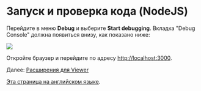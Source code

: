 # Запуск и проверка кода (NodeJS)

Перейдите в меню **Debug** и выберите **Start debugging**. Вкладка "Debug Console" должна появиться внизу, как показано ниже:

![](_media/nodejs/vs_code_debug.png) 

Откройте браузер и перейдите по адресу [http://localhost:3000](http://localhost:3000).

Далее: [Расширения для Viewer](/ru-RU/tutorials/extensions)

[Эта страница на английском языке](https://learnforge.autodesk.io/#/environment/rundebug/nodejs).
